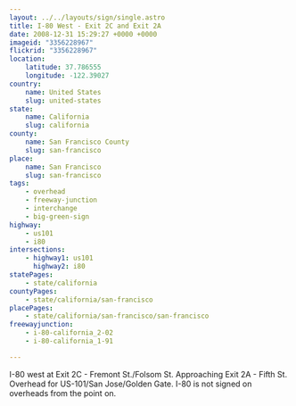 ```yaml
---
layout: ../../layouts/sign/single.astro
title: I-80 West - Exit 2C and Exit 2A
date: 2008-12-31 15:29:27 +0000 +0000
imageid: "3356228967"
flickrid: "3356228967"
location:
    latitude: 37.786555
    longitude: -122.39027
country:
    name: United States
    slug: united-states
state:
    name: California
    slug: california
county:
    name: San Francisco County
    slug: san-francisco
place:
    name: San Francisco
    slug: san-francisco
tags:
    - overhead
    - freeway-junction
    - interchange
    - big-green-sign
highway:
    - us101
    - i80
intersections:
    - highway1: us101
      highway2: i80
statePages:
    - state/california
countyPages:
    - state/california/san-francisco
placePages:
    - state/california/san-francisco/san-francisco
freewayjunction:
    - i-80-california_2-02
    - i-80-california_1-91

---
```

I-80 west at Exit 2C - Fremont St./Folsom St. Approaching Exit 2A - Fifth St. Overhead for US-101/San Jose/Golden Gate. I-80 is not signed on overheads from the point on.